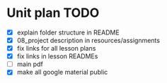# Unit plan TODO

- [x] explain folder structure in README
- [x] 08_project description in resources/assignments
- [x] fix links for all lesson plans
- [x] fix links in lesson READMEs
- [ ] main pdf
- [x] make all google material public
